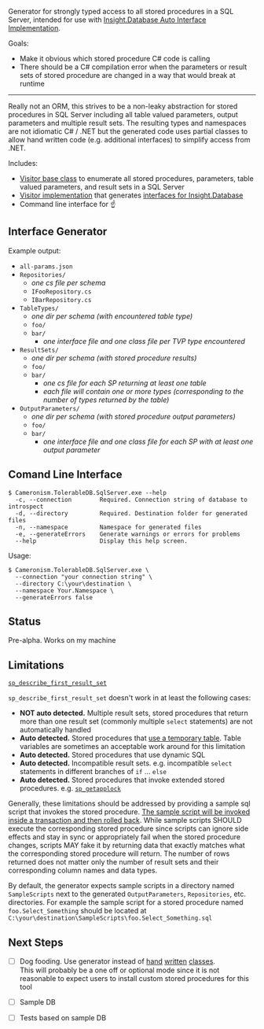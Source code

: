 Generator for strongly typed access to all stored procedures in a SQL Server, intended for use with [Insight.Database Auto Interface Implementation](https://github.com/jonwagner/Insight.Database/wiki/Auto-Interface-Implementation).

Goals:
- Make it obvious which stored procedure C# code is calling
- There should be a C# compilation error when the parameters or result sets of stored procedure are changed in a way that would break at runtime

---

Really not an ORM, this strives to be a non-leaky abstraction for stored procedures in SQL Server including all table valued parameters, output parameters and multiple result sets.  The resulting types and namespaces are not idiomatic C# / .NET but the generated code uses partial classes to allow hand written code (e.g. additional interfaces) to simplify access from .NET. 

Includes:
- [Visitor base class](./Cameronism.TolerableDB.SqlServer/StoredProcedureVisitor.cs) to enumerate all stored procedures, parameters, table valued parameters, and result sets in a SQL Server 
- [Visitor implementation](./Cameronism.TolerableDB.SqlServer/InsightInterfaceBuilder.cs) that generates [interfaces for Insight.Database](https://github.com/jonwagner/Insight.Database/wiki/Auto-Interface-Implementation)
- Command line interface for :point_up:

## Interface Generator

Example output:
-   `all-params.json`
-   `Repositories/`
    -   _one cs file per schema_
    -   `IFooRepository.cs`
    -   `IBarRepository.cs`
-   `TableTypes/`
    -  _one dir per schema (with encountered table type)_
    -  `foo/`
    -  `bar/`
        - _one interface file and one class file per TVP type encountered_
-   `ResultSets/`
    - _one dir per schema (with stored procedure results)_
    - `foo/`
    - `bar/`
        - _one cs file for each SP returning at least one table_
        - _each file will contain one or more types (corresponding to the number of types returned by the table)_
-   `OutputParameters/`
    - _one dir per schema (with stored procedure output parameters)_
    - `foo/`
    - `bar/`
        - _one interface file and one class file for each SP with at least one output parameter_



## Comand Line Interface

```
$ Cameronism.TolerableDB.SqlServer.exe --help
  -c, --connection        Required. Connection string of database to introspect
  -d, --directory         Required. Destination folder for generated files
  -n, --namespace         Namespace for generated files
  -e, --generateErrors    Generate warnings or errors for problems
  --help                  Display this help screen.
```

Usage:
```
$ Cameronism.TolerableDB.SqlServer.exe \
  --connection "your connection string" \
  --directory C:\your\destination \
  --namespace Your.Namespace \
  --generateErrors false
```

## Status

Pre-alpha. Works on my machine


## Limitations

[`sp_describe_first_result_set`](https://docs.microsoft.com/en-us/sql/relational-databases/system-stored-procedures/sp-describe-first-result-set-transact-sql?view=sql-server-ver15)

`sp_describe_first_result_set` doesn't work in at least the following cases:
- **NOT auto detected.** Multiple result sets, stored procedures that return more than one result set (commonly multiple `select` statements) are not automatically handled
- **Auto detected.** Stored procedures that [use a temporary table](https://docs.microsoft.com/en-us/sql/relational-databases/system-stored-procedures/sp-describe-first-result-set-transact-sql?view=sql-server-ver15#remarks).  Table variables are sometimes an acceptable work around for this limitation
- **Auto detected.** Stored procedures that use dynamic SQL
- **Auto detected.** Incompatible result sets.  e.g. incompatible `select` statements in different branches of `if` ... `else`
- **Auto detected.** Stored procedures that invoke extended stored procedures.  e.g. [`sp_getapplock`](https://docs.microsoft.com/en-us/sql/relational-databases/system-stored-procedures/sp-getapplock-transact-sql?view=sql-server-ver15)

Generally, these limitations should be addressed by providing a sample sql script that invokes the stored procedure.  [The sample script will be invoked inside a transaction and then rolled back](https://github.com/cameronism/Cameronism.TolerableDB.SqlServer/blob/5cd5051be00b796adf6d86188544a2aba5a80937/Cameronism.TolerableDB.SqlServer/StoredProcedureVisitor.cs#L109-L121).  While sample scripts SHOULD execute the corresponding stored procedure since scripts can ignore side effects and stay in sync or appropriately fail when the stored procedure changes, scripts MAY fake it by returning data that exactly matches what the corresponding stored procedure will return.  The number of rows returned does not matter only the number of result sets and their corresponding column names and data types.

By default, the generator expects sample scripts in a directory named `SampleScripts` next to the generated `OutputParameters`, `Repositories`, etc. directories.  For example the sample script for a stored procedure named `foo.Select_Something` should be located at `C:\your\destination\SampleScripts\foo.Select_Something.sql`

## Next Steps

- [ ] Dog fooding.  Use generator instead of
  [hand](./Cameronism.TolerableDB.SqlServer/StoredProcedureParameterInfo.cs) 
  [written](.Cameronism.TolerableDB.SqlServer/StoredProcedureResult.cs)
  [classes](./Cameronism.TolerableDB.SqlServer/TableTypeColumn.cs).  
  This will probably be a one off or optional mode since it is not reasonable to expect users to install custom stored procedures for this tool
- [ ] Sample DB 
- [ ] Tests based on sample DB

